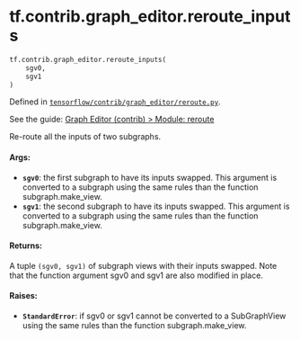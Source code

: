 <div itemscope itemtype="http://developers.google.com/ReferenceObject">
<meta itemprop="name" content="tf.contrib.graph_editor.reroute_inputs" />
</div>

# tf.contrib.graph_editor.reroute_inputs

``` python
tf.contrib.graph_editor.reroute_inputs(
    sgv0,
    sgv1
)
```



Defined in [`tensorflow/contrib/graph_editor/reroute.py`](https://www.tensorflow.org/code/tensorflow/contrib/graph_editor/reroute.py).

See the guide: [Graph Editor (contrib) > Module: reroute](../../../../../api_guides/python/contrib.graph_editor.md#Module_reroute)

Re-route all the inputs of two subgraphs.

#### Args:

* <b>`sgv0`</b>: the first subgraph to have its inputs swapped. This argument is
    converted to a subgraph using the same rules than the function
    subgraph.make_view.
* <b>`sgv1`</b>: the second subgraph to have its inputs swapped. This argument is
    converted to a subgraph using the same rules than the function
    subgraph.make_view.

#### Returns:

A tuple `(sgv0, sgv1)` of subgraph views with their inputs swapped.
  Note that the function argument sgv0 and sgv1 are also modified in place.

#### Raises:

* <b>`StandardError`</b>: if sgv0 or sgv1 cannot be converted to a SubGraphView using
    the same rules than the function subgraph.make_view.